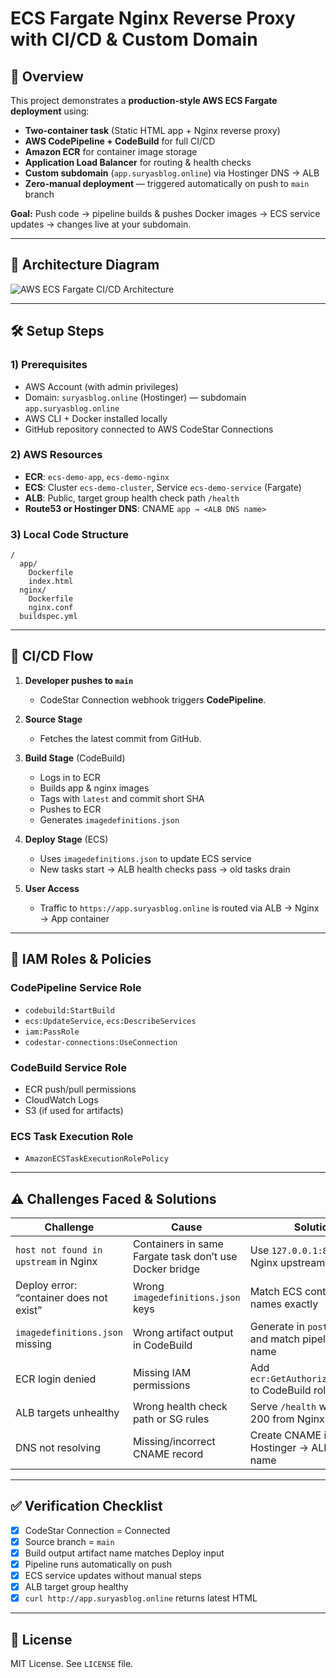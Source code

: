 # ECS Fargate Nginx Reverse Proxy with CI/CD & Custom Domain

## 📌 Overview
This project demonstrates a **production-style AWS ECS Fargate deployment** using:
- **Two-container task** (Static HTML app + Nginx reverse proxy)
- **AWS CodePipeline + CodeBuild** for full CI/CD
- **Amazon ECR** for container image storage
- **Application Load Balancer** for routing & health checks
- **Custom subdomain** (`app.suryasblog.online`) via Hostinger DNS → ALB
- **Zero-manual deployment** — triggered automatically on push to `main` branch

**Goal:** Push code → pipeline builds & pushes Docker images → ECS service updates → changes live at your subdomain.

---

## 📐 Architecture Diagram
![AWS ECS Fargate CI/CD Architecture](docs/aws-ecs-cicd-architecture.png)

---

## 🛠 Setup Steps

### 1) Prerequisites
- AWS Account (with admin privileges)
- Domain: `suryasblog.online` (Hostinger) — subdomain `app.suryasblog.online`
- AWS CLI + Docker installed locally
- GitHub repository connected to AWS CodeStar Connections

### 2) AWS Resources
- **ECR**: `ecs-demo-app`, `ecs-demo-nginx`
- **ECS**: Cluster `ecs-demo-cluster`, Service `ecs-demo-service` (Fargate)
- **ALB**: Public, target group health check path `/health`
- **Route53 or Hostinger DNS**: CNAME `app → <ALB DNS name>`

### 3) Local Code Structure
```plaintext
/
  app/
    Dockerfile
    index.html
  nginx/
    Dockerfile
    nginx.conf
  buildspec.yml
```

---

## 🚀 CI/CD Flow

1. **Developer pushes to `main`**
   - CodeStar Connection webhook triggers **CodePipeline**.

2. **Source Stage**
   - Fetches the latest commit from GitHub.

3. **Build Stage** (CodeBuild)
   - Logs in to ECR
   - Builds app & nginx images
   - Tags with `latest` and commit short SHA
   - Pushes to ECR
   - Generates `imagedefinitions.json`

4. **Deploy Stage** (ECS)
   - Uses `imagedefinitions.json` to update ECS service
   - New tasks start → ALB health checks pass → old tasks drain

5. **User Access**
   - Traffic to `https://app.suryasblog.online` is routed via ALB → Nginx → App container

---

## 🔑 IAM Roles & Policies

### CodePipeline Service Role
- `codebuild:StartBuild`
- `ecs:UpdateService`, `ecs:DescribeServices`
- `iam:PassRole`
- `codestar-connections:UseConnection`

### CodeBuild Service Role
- ECR push/pull permissions
- CloudWatch Logs
- S3 (if used for artifacts)

### ECS Task Execution Role
- `AmazonECSTaskExecutionRolePolicy`

---

## ⚠ Challenges Faced & Solutions

| Challenge | Cause | Solution |
|-----------|-------|----------|
| `host not found in upstream` in Nginx | Containers in same Fargate task don’t use Docker bridge | Use `127.0.0.1:8080` in Nginx upstream |
| Deploy error: “container does not exist” | Wrong `imagedefinitions.json` keys | Match ECS container names exactly |
| `imagedefinitions.json` missing | Wrong artifact output in CodeBuild | Generate in `post_build` and match pipeline artifact name |
| ECR login denied | Missing IAM permissions | Add `ecr:GetAuthorizationToken` to CodeBuild role |
| ALB targets unhealthy | Wrong health check path or SG rules | Serve `/health` with HTTP 200 from Nginx |
| DNS not resolving | Missing/incorrect CNAME record | Create CNAME in Hostinger → ALB DNS name |

---

## ✅ Verification Checklist
- [x] CodeStar Connection = Connected
- [x] Source branch = `main`
- [x] Build output artifact name matches Deploy input
- [x] Pipeline runs automatically on push
- [x] ECS service updates without manual steps
- [x] ALB target group healthy
- [x] `curl http://app.suryasblog.online` returns latest HTML

---

## 📄 License
MIT License. See `LICENSE` file.
